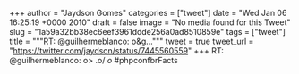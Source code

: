 
+++
author = "Jaydson Gomes"
categories = ["tweet"]
date = "Wed Jan 06 16:25:19 +0000 2010"
draft = false
image = "No media found for this Tweet"
slug = "1a59a32bb38ec6eef3961ddde256a0ad8510859e"
tags = ["tweet"]
title = """RT: @guilhermeblanco: o&g..."""
tweet = true
tweet_url = "https://twitter.com/jaydson/status/7445560559"
+++
RT: @guilhermeblanco: o&gt;  .o/  _o_  #phpconfbrFacts
